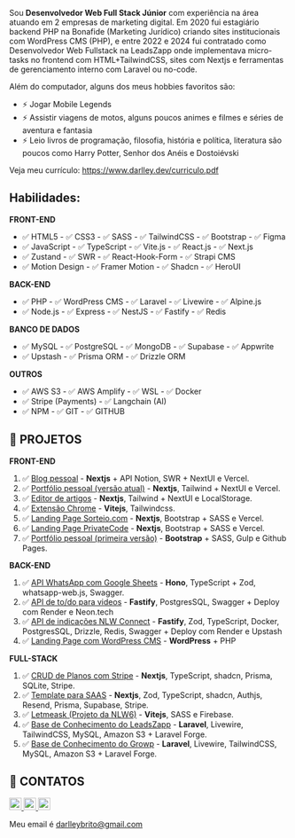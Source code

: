 <p>Sou <strong>Desenvolvedor Web Full Stack Júnior</strong> com experiência na área atuando em 2 empresas de marketing digital. Em 2020 fui estagiário backend PHP na Bonafide (Marketing Jurídico) criando sites institucionais com WordPress CMS (PHP), e entre 2022 e 2024 fui contratado como Desenvolvedor Web Fullstack na LeadsZapp onde implementava micro-tasks no frontend com HTML+TailwindCSS, sites com Nextjs e ferramentas de gerenciamento interno com Laravel ou no-code.</p>
<p>Além do computador, alguns dos meus hobbies favoritos são:</p>
<ul>
    <li>⚡ Jogar Mobile Legends</li>
    <li>⚡ Assistir viagens de motos, alguns poucos animes e filmes e séries de aventura e fantasia</li>
    <li>⚡ Leio livros de programação, filosofia, história e política, literatura são poucos como Harry Potter, Senhor dos Anéis e Dostoiévski</li>
</ul>
<p>Veja meu currículo: <a href="https://www.darlley.dev/curriculo.pdf">https://www.darlley.dev/curriculo.pdf</a></p>

## Habilidades:

**FRONT-END**

- ✅ HTML5 - ✅ CSS3 - ✅ SASS - ✅ TailwindCSS - ✅ Bootstrap - ✅ Figma
- ✅ JavaScript - ✅ TypeScript - ✅ Vite.js - ✅ React.js - ✅ Next.js
- ✅ Zustand - ✅ SWR - ✅ React-Hook-Form - ✅ Strapi CMS
- ✅ Motion Design - ✅ Framer Motion - ✅ Shadcn - ✅ HeroUI

**BACK-END**

- ✅ PHP - ✅ WordPress CMS - ✅ Laravel - ✅ Livewire - ✅ Alpine.js
- ✅ Node.js - ✅ Express - ✅ NestJS - ✅ Fastify - ✅ Redis

**BANCO DE DADOS**

- ✅ MySQL - ✅ PostgreSQL - ✅ MongoDB - ✅ Supabase - ✅ Appwrite
- ✅ Upstash - ✅ Prisma ORM - ✅ Drizzle ORM

**OUTROS**

- ✅ AWS S3 - ✅ AWS Amplify - ✅ WSL - ✅ Docker
- ✅ Stripe (Payments) - ✅ Langchain (AI)
- ✅ NPM - ✅ GIT - ✅ GITHUB

## 🎉 PROJETOS 

**FRONT-END**

1. ✅ [Blog pessoal](https://www.darlley.dev/blog) - **Nextjs** + API Notion, SWR + NextUI e Vercel.
1. ✅ [Portfólio pessoal (versão atual)](https://darlley.dev/) - **Nextjs**, Tailwind + NextUI e Vercel.
1. ✅ [Editor de artigos](https://github.com/Darlley/editor) - **Nextjs**, Tailwind + NextUI e LocalStorage.
1. ✅ [Extensão Chrome](https://github.com/Darlley/vite-chrome-ext) - **Vitejs**, Tailwindcss.
1. ✅ [Landing Page Sorteio.com](https://sorteio-woad.vercel.app/) - **Nextjs**, Bootstrap + SASS e Vercel.
1. ✅ [Landing Page PrivateCode](https://privatecode.vercel.app/) - **Nextjs**, Bootstrap + SASS e Vercel.
1. ✅ [Portfólio pessoal (primeira versão)](https://darlley.github.io/) - **Bootstrap** + SASS, Gulp e Github Pages.

**BACK-END**

1. ✅ [API WhatsApp com Google Sheets](https://github.com/Darlley/hono-whatsapp-api) - **Hono**, TypeScript + Zod, whatsapp-web.js, Swagger.
1. ✅ [API de to/do para videos](https://github.com/Darlley/rseat-node-do-zero) - **Fastify**, PostgresSQL, Swagger + Deploy com Render e Neon.tech
1. ✅ [API de indicações NLW Connect](https://github.com/Darlley/nlw-connect-nodejs) - **Fastify**, Zod, TypeScript, Docker, PostgresSQL, Drizzle, Redis, Swagger + Deploy com Render e Upstash
1. ✅ [Landing Page com WordPress CMS](https://chacaracarazinho.com.br/) - **WordPress** + PHP

**FULL-STACK**

1. ✅ [CRUD de Planos com Stripe](https://github.com/Darlley/stripe-plans-crud) - **Nextjs**, TypeScript, shadcn, Prisma, SQLite, Stripe.
1. ✅ [Template para SAAS](https://saas-admin-website.vercel.app/) - **Nextjs**, Zod, TypeScript, shadcn, Authjs, Resend, Prisma, Supabase, Stripe.
1. ✅ [Letmeask (Projeto da NLW6)](https://letmeask-c49ed.web.app/) - **Vitejs**, SASS e Firebase.
1. ✅ [Base de Conhecimento do LeadsZapp](https://knowledge.leadszapp.com/) - **Laravel**, Livewire, TailwindCSS, MySQL, Amazon S3 + Laravel Forge.
1. ✅ [Base de Conhecimento do Growp](https://knowledge.growp.app/) - **Laravel**, Livewire, TailwindCSS, MySQL, Amazon S3 + Laravel Forge.

## 📲 CONTATOS

<a href="https://www.linkedin.com/in/darlleybrito/" target="_blank">
    <img src="https://img.shields.io/static/v1?message=LinkedIn&logo=linkedin&label=&color=0077B5&logoColor=white&labelColor=&style=for-the-badge" height="22" alt="linkedin logo"  />
  </a>
  <a href="https://twitter.com/darlley_brito" target="_blank">
    <img src="https://img.shields.io/static/v1?message=Twitter&logo=twitter&label=&color=1DA1F2&logoColor=white&labelColor=&style=for-the-badge" height="22" alt="twitter logo"  />
  </a>
  <a href="https://www.instagram.com/darlleybbf/" target="_blank">
    <img src="https://img.shields.io/static/v1?message=Instagram&logo=instagram&label=&color=E4405F&logoColor=white&labelColor=&style=for-the-badge" height="22" alt="instagram logo"  />
  </a>

Meu email é darlleybrito@gmail.com
